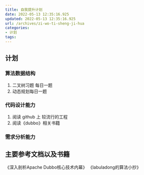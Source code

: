```yaml
---
title: 自我提升计划
date: 2022-05-13 12:35:16.925
updated: 2022-05-13 12:35:16.925
url: /archives/zi-wo-ti-sheng-ji-hua
categories: 
- 计划
tags: 
---
```


## 计划
###  算法数据结构
1. 二叉树习题 每日一题
2. 动态规划每日一题
### 代码设计能力
1. 阅读 github 上 较流行的工程
2. 阅读《dubbo》相关书籍 
### 需求分析能力



## 主要参考文档以及书籍
《深入剖析Apache Dubbo核心技术内幕》
《labuladong的算法小抄》
